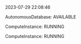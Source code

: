 2023-07-29 22:08:46

AutonomousDatabase: AVAILABLE

ComputeInstance: RUNNING

ComputeInstance: RUNNING